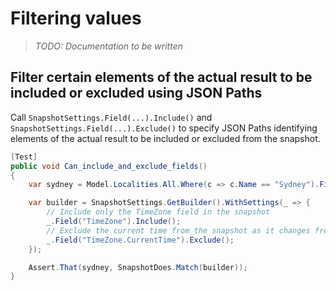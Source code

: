 # Filtering values

> _TODO: Documentation to be written_

## Filter certain elements of the actual result to be included or excluded using JSON Paths

Call `SnapshotSettings.Field(...).Include()` and `SnapshotSettings.Field(...).Exclude()` to specify JSON Paths identifying elements of the actual result to be included or excluded from the snapshot.

```C#
[Test]
public void Can_include_and_exclude_fields()
{
    var sydney = Model.Localities.All.Where(c => c.Name == "Sydney").FirstOrDefault();

    var builder = SnapshotSettings.GetBuilder().WithSettings(_ => {
        // Include only the TimeZone field in the snapshot
        _.Field("TimeZone").Include();
        // Exclude the current time from the snapshot as it changes from moment to moment
        _.Field("TimeZone.CurrentTime").Exclude();
    });

    Assert.That(sydney, SnapshotDoes.Match(builder));
}
```
